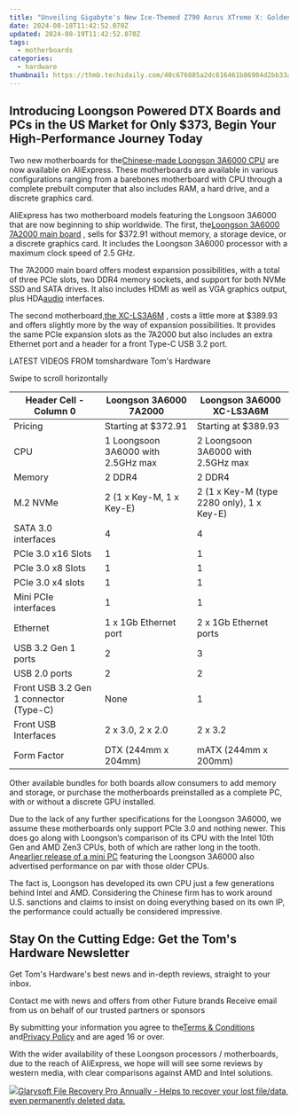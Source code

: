 ```yaml
---
title: "Unveiling Gigabyte's New Ice-Themed Z790 Aorus XTreme X: Golden CPU Socket & Dazzling Giant M.2 Cooling"
date: 2024-08-18T11:42:52.070Z
updated: 2024-08-19T11:42:52.070Z
tags:
  - motherboards
categories:
  - hardware
thumbnail: https://thmb.techidaily.com/40c676885a2dc616461b86984d2bb33aa0260b3072dcf3b79b657b93df0cfe34.jpg
---
```


## Introducing Loongson Powered DTX Boards and PCs in the US Market for Only $373, Begin Your High-Performance Journey Today

Two new motherboards for the[Chinese-made Loongson 3A6000 CPU](https://tools.techidaily.com) are now available on AliExpress. These motherboards are available in various configurations ranging from a barebones motherboard with CPU through a complete prebuilt computer that also includes RAM, a hard drive, and a discrete graphics card.

 AliExpress has two motherboard models featuring the Longsoon 3A6000 that are now beginning to ship worldwide. The first, the[Loongson 3A6000 7A2000 main board](https://go.redirectingat.com/?id=92X1584492&xcust=tomshardware%5Fus%5F3426833342212546179&xs=1&url=https%3A%2F%2Fwww.aliexpress.us%2Fitem%2F3256806533337744.html&sref=https%3A%2F%2Fwww.tomshardware.com%2Fpc-components%2Fmotherboards%2Fmotherboards-and-systems-with-chinas-loongson-cpus-now-shipping-to-us-customers-options-start-from-dollar373-for-a-dtx-board-with-processor-and-cooler) , sells for $372.91 without memory, a storage device, or a discrete graphics card. It includes the Loongson 3A6000 processor with a maximum clock speed of 2.5 GHz.

 The 7A2000 main board offers modest expansion possibilities, with a total of three PCIe slots, two DDR4 memory sockets, and support for both NVMe SSD and SATA drives. It also includes HDMI as well as VGA graphics output, plus HDA[audio](https://tools.techidaily.com) interfaces.

 The second motherboard,[the XC-LS3A6M](https://go.redirectingat.com/?id=92X1584492&xcust=tomshardware%5Fus%5F1274473871414481181&xs=1&url=https%3A%2F%2Fwww.aliexpress.us%2Fitem%2F3256806779224228.html%23nav-specification&sref=https%3A%2F%2Fwww.tomshardware.com%2Fpc-components%2Fmotherboards%2Fmotherboards-and-systems-with-chinas-loongson-cpus-now-shipping-to-us-customers-options-start-from-dollar373-for-a-dtx-board-with-processor-and-cooler) , costs a little more at $389.93 and offers slightly more by the way of expansion possibilities. It provides the same PCIe expansion slots as the 7A2000 but also includes an extra Ethernet port and a header for a front Type-C USB 3.2 port.

 LATEST VIDEOS FROM tomshardware Tom's Hardware

 Swipe to scroll horizontally

| Header Cell - Column 0                 | Loongson 3A6000 7A2000             | Loongson 3A6000 XC-LS3A6M                 |
| -------------------------------------- | ---------------------------------- | ----------------------------------------- |
| Pricing                                | Starting at $372.91                | Starting at $389.93                       |
| CPU                                    | 1 Loongsoon 3A6000 with 2.5GHz max | 2 Loongsoon 3A6000 with 2.5GHz max        |
| Memory                                 | 2 DDR4                             | 2 DDR4                                    |
| M.2 NVMe                               | 2 (1 x Key-M, 1 x Key-E)           | 2 (1 x Key-M (type 2280 only), 1 x Key-E) |
| SATA 3.0 interfaces                    | 4                                  | 4                                         |
| PCIe 3.0 x16 Slots                     | 1                                  | 1                                         |
| PCIe 3.0 x8 Slots                      | 1                                  | 1                                         |
| PCIe 3.0 x4 slots                      | 1                                  | 1                                         |
| Mini PCIe interfaces                   | 1                                  | 1                                         |
| Ethernet                               | 1 x 1Gb Ethernet port              | 2 x 1Gb Ethernet ports                    |
| USB 3.2 Gen 1 ports                    | 2                                  | 3                                         |
| USB 2.0 ports                          | 2                                  | 2                                         |
| Front USB 3.2 Gen 1 connector (Type-C) | None                               | 1                                         |
| Front USB Interfaces                   | 2 x 3.0, 2 x 2.0                   | 2 x 3.2                                   |
| Form Factor                            | DTX (244mm x 204mm)                | mATX (244mm x 200mm)                      |

 Other available bundles for both boards allow consumers to add memory and storage, or purchase the motherboards preinstalled as a complete PC, with or without a discrete GPU installed.

 Due to the lack of any further specifications for the Loongson 3A6000, we assume these motherboards only support PCIe 3.0 and nothing newer. This does go along with Loongson’s comparison of its CPU with the Intel 10th Gen and AMD Zen3 CPUs, both of which are rather long in the tooth. An[earlier release of a mini PC](https://tools.techidaily.com) featuring the Loongson 3A6000 also advertised performance on par with those older CPUs.

 The fact is, Loongson has developed its own CPU just a few generations behind Intel and AMD. Considering the Chinese firm has to work around U.S. sanctions and claims to insist on doing everything based on its own IP, the performance could actually be considered impressive.

## Stay On the Cutting Edge: Get the Tom's Hardware Newsletter

 Get Tom's Hardware's best news and in-depth reviews, straight to your inbox.

 Contact me with news and offers from other Future brands  Receive email from us on behalf of our trusted partners or sponsors

 By submitting your information you agree to the[Terms & Conditions](https://futureplc.com/terms-conditions/) and[Privacy Policy](https://futureplc.com/privacy-policy/) and are aged 16 or over.

 With the wider availability of these Loongson processors / motherboards, due to the reach of AliExpress, we hope will will see some reviews by western media, with clear comparisons against AMD and Intel solutions.

<ins class="adsbygoogle"
     style="display:block"
     data-ad-format="autorelaxed"
     data-ad-client="ca-pub-7571918770474297"
     data-ad-slot="1223367746"></ins>



<ins class="adsbygoogle"
     style="display:block"
     data-ad-client="ca-pub-7571918770474297"
     data-ad-slot="8358498916"
     data-ad-format="auto"
     data-full-width-responsive="true"></ins>



<!-- affiliate ads begin -->
<a href="https://order.glarysoft.com/order/checkout.php?PRODS=35504869&QTY=1&AFFILIATE=108875&CART=1"><img src="https://secure.avangate.com/images/merchant/6734fa703f6633ab896eecbdfad8953a/products/1_FR-200-1.png" border="0">Glarysoft File Recovery Pro Annually -  Helps to recover your lost file/data, even permanently deleted data. 
</a>
<!-- affiliate ads end -->